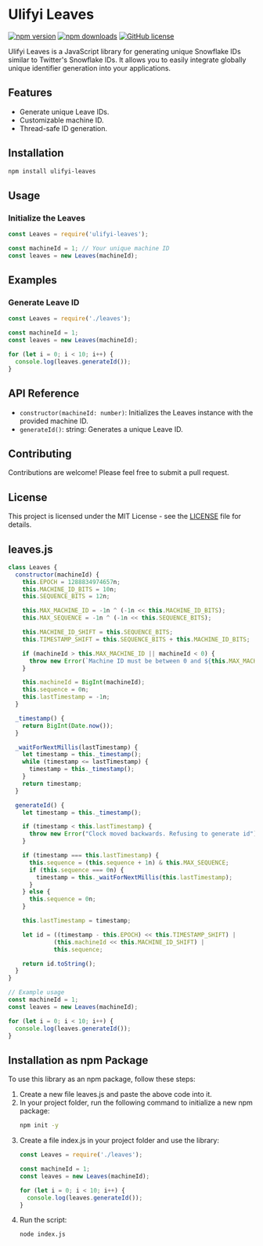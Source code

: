 # Ulifyi Leaves

[![npm version](https://img.shields.io/npm/v/ulifyi-sdk.svg)](https://www.npmjs.com/package/ulifyi-sdk)
[![npm downloads](https://img.shields.io/npm/dm/ulifyi-sdk.svg)](https://www.npmjs.com/package/ulifyi-sdk)
[![GitHub license](https://img.shields.io/github/license/Ulifyi/ulifyi-sdk)](https://github.com/Ulifyi/ulifyi-sdk/blob/main/LICENSE)

Ulifyi Leaves is a JavaScript library for generating unique Snowflake IDs similar to Twitter's Snowflake IDs. It allows you to easily integrate globally unique identifier generation into your applications.

## Features

- Generate unique Leave IDs.
- Customizable machine ID.
- Thread-safe ID generation.

## Installation

```bash
npm install ulifyi-leaves
```
</div>

## Usage

### Initialize the Leaves
```javascript
const Leaves = require('ulifyi-leaves');

const machineId = 1; // Your unique machine ID
const leaves = new Leaves(machineId);
```

## Examples

### Generate Leave ID

```javascript
const Leaves = require('./leaves');

const machineId = 1;
const leaves = new Leaves(machineId);

for (let i = 0; i < 10; i++) {
  console.log(leaves.generateId());
}
```

## API Reference
- `constructor(machineId: number)`: Initializes the Leaves instance with the provided machine ID.
- `generateId()`: string: Generates a unique Leave ID.

## Contributing
Contributions are welcome! Please feel free to submit a pull request.

## License
This project is licensed under the MIT License - see the [LICENSE](https://github.com/Ulifyi/ulifyi-leaves/tree/main?tab=MIT-1-ov-file#readme) file for details.

## leaves.js

```javascript
class Leaves {
  constructor(machineId) {
    this.EPOCH = 1288834974657n;
    this.MACHINE_ID_BITS = 10n;
    this.SEQUENCE_BITS = 12n;

    this.MAX_MACHINE_ID = -1n ^ (-1n << this.MACHINE_ID_BITS);
    this.MAX_SEQUENCE = -1n ^ (-1n << this.SEQUENCE_BITS);

    this.MACHINE_ID_SHIFT = this.SEQUENCE_BITS;
    this.TIMESTAMP_SHIFT = this.SEQUENCE_BITS + this.MACHINE_ID_BITS;

    if (machineId > this.MAX_MACHINE_ID || machineId < 0) {
      throw new Error(`Machine ID must be between 0 and ${this.MAX_MACHINE_ID}`);
    }

    this.machineId = BigInt(machineId);
    this.sequence = 0n;
    this.lastTimestamp = -1n;
  }

  _timestamp() {
    return BigInt(Date.now());
  }

  _waitForNextMillis(lastTimestamp) {
    let timestamp = this._timestamp();
    while (timestamp <= lastTimestamp) {
      timestamp = this._timestamp();
    }
    return timestamp;
  }

  generateId() {
    let timestamp = this._timestamp();

    if (timestamp < this.lastTimestamp) {
      throw new Error("Clock moved backwards. Refusing to generate id");
    }

    if (timestamp === this.lastTimestamp) {
      this.sequence = (this.sequence + 1n) & this.MAX_SEQUENCE;
      if (this.sequence === 0n) {
        timestamp = this._waitForNextMillis(this.lastTimestamp);
      }
    } else {
      this.sequence = 0n;
    }

    this.lastTimestamp = timestamp;

    let id = ((timestamp - this.EPOCH) << this.TIMESTAMP_SHIFT) |
             (this.machineId << this.MACHINE_ID_SHIFT) |
             this.sequence;

    return id.toString();
  }
}

// Example usage
const machineId = 1;
const leaves = new Leaves(machineId);

for (let i = 0; i < 10; i++) {
  console.log(leaves.generateId());
}
```

## Installation as npm Package
To use this library as an npm package, follow these steps:

1. Create a new file leaves.js and paste the above code into it.
2. In your project folder, run the following command to initialize a new npm package:
   ```bash
   npm init -y
   ```
3. Create a file index.js in your project folder and use the library:
   ```javascript
   const Leaves = require('./leaves');

   const machineId = 1;
   const leaves = new Leaves(machineId);

   for (let i = 0; i < 10; i++) {
     console.log(leaves.generateId());
   }
   ```
4. Run the script:
   ```bash
   node index.js
   ```
